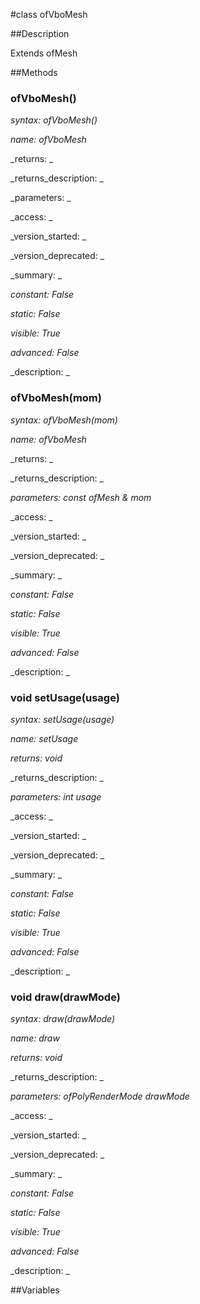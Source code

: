 #class ofVboMesh


##Description


Extends ofMesh






##Methods



### 	ofVboMesh()

_syntax: 	ofVboMesh()_

_name: 	ofVboMesh_

_returns: _

_returns_description: _

_parameters: _

_access: _

_version_started: _

_version_deprecated: _

_summary: _

_constant: False_

_static: False_

_visible: True_

_advanced: False_



_description: _







### ofVboMesh(mom)

_syntax: ofVboMesh(mom)_

_name: ofVboMesh_

_returns: _

_returns_description: _

_parameters: const ofMesh & mom_

_access: _

_version_started: _

_version_deprecated: _

_summary: _

_constant: False_

_static: False_

_visible: True_

_advanced: False_



_description: _







### void setUsage(usage)

_syntax: setUsage(usage)_

_name: setUsage_

_returns:  void_

_returns_description: _

_parameters: int usage_

_access: _

_version_started: _

_version_deprecated: _

_summary: _

_constant: False_

_static: False_

_visible: True_

_advanced: False_



_description: _








### void draw(drawMode)

_syntax: draw(drawMode)_

_name: draw_

_returns:  void_

_returns_description: _

_parameters: ofPolyRenderMode drawMode_

_access: _

_version_started: _

_version_deprecated: _

_summary: _

_constant: False_

_static: False_

_visible: True_

_advanced: False_



_description: _







##Variables



